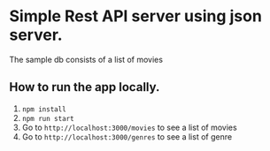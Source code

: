 # Simple Rest API server using json server. 

The sample db consists of a list of movies
 
## How to run the app locally.

1. ```npm install```
2. ```npm run start```
3. Go to ```http://localhost:3000/movies``` to see a list of movies
6. Go to ```http://localhost:3000/genres``` to see a list of genre
   